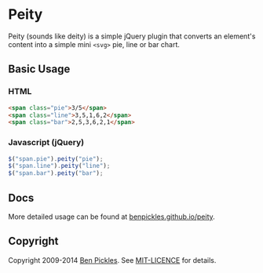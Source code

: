 # Peity

Peity (sounds like deity) is a simple jQuery plugin that converts an element's content into a simple mini `<svg>` pie, line or bar chart.

## Basic Usage

### HTML

```html
<span class="pie">3/5</span>
<span class="line">3,5,1,6,2</span>
<span class="bar">2,5,3,6,2,1</span>
```

### Javascript (jQuery)

```js
$("span.pie").peity("pie");
$("span.line").peity("line");
$("span.bar").peity("bar");
```

## Docs

More detailed usage can be found at [benpickles.github.io/peity](http://benpickles.github.io/peity/).

## Copyright

Copyright 2009-2014 [Ben Pickles](http://benpickles.com/). See [MIT-LICENCE](https://github.com/benpickles/peity/blob/master/MIT-LICENCE) for details.
